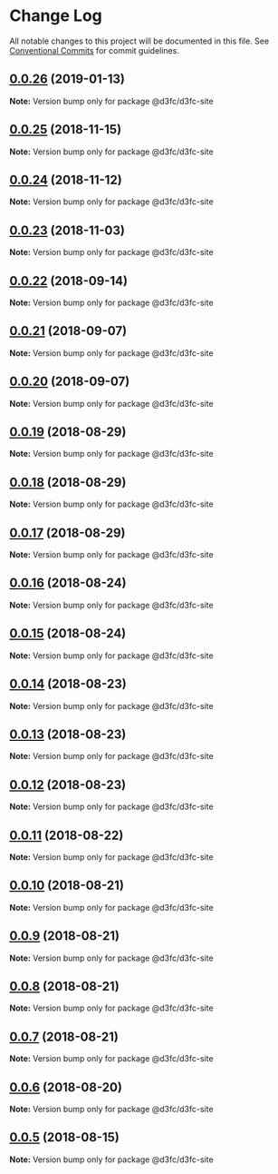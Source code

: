 # Change Log

All notable changes to this project will be documented in this file.
See [Conventional Commits](https://conventionalcommits.org) for commit guidelines.

<a name="0.0.26"></a>
## [0.0.26](https://github.com/d3fc/d3fc/compare/@d3fc/d3fc-site@0.0.25...@d3fc/d3fc-site@0.0.26) (2019-01-13)




**Note:** Version bump only for package @d3fc/d3fc-site

<a name="0.0.25"></a>
## [0.0.25](https://github.com/d3fc/d3fc/compare/@d3fc/d3fc-site@0.0.24...@d3fc/d3fc-site@0.0.25) (2018-11-15)




**Note:** Version bump only for package @d3fc/d3fc-site

<a name="0.0.24"></a>
## [0.0.24](https://github.com/d3fc/d3fc/compare/@d3fc/d3fc-site@0.0.23...@d3fc/d3fc-site@0.0.24) (2018-11-12)




**Note:** Version bump only for package @d3fc/d3fc-site

<a name="0.0.23"></a>
## [0.0.23](https://github.com/d3fc/d3fc/compare/@d3fc/d3fc-site@0.0.22...@d3fc/d3fc-site@0.0.23) (2018-11-03)




**Note:** Version bump only for package @d3fc/d3fc-site

<a name="0.0.22"></a>
## [0.0.22](https://github.com/d3fc/d3fc/compare/@d3fc/d3fc-site@0.0.21...@d3fc/d3fc-site@0.0.22) (2018-09-14)




**Note:** Version bump only for package @d3fc/d3fc-site

<a name="0.0.21"></a>
## [0.0.21](https://github.com/d3fc/d3fc/compare/@d3fc/d3fc-site@0.0.20...@d3fc/d3fc-site@0.0.21) (2018-09-07)




**Note:** Version bump only for package @d3fc/d3fc-site

<a name="0.0.20"></a>
## [0.0.20](https://github.com/d3fc/d3fc/compare/@d3fc/d3fc-site@0.0.19...@d3fc/d3fc-site@0.0.20) (2018-09-07)




**Note:** Version bump only for package @d3fc/d3fc-site

<a name="0.0.19"></a>
## [0.0.19](https://github.com/d3fc/d3fc/compare/@d3fc/d3fc-site@0.0.18...@d3fc/d3fc-site@0.0.19) (2018-08-29)




**Note:** Version bump only for package @d3fc/d3fc-site

<a name="0.0.18"></a>
## [0.0.18](https://github.com/d3fc/d3fc/compare/@d3fc/d3fc-site@0.0.17...@d3fc/d3fc-site@0.0.18) (2018-08-29)




**Note:** Version bump only for package @d3fc/d3fc-site

<a name="0.0.17"></a>
## [0.0.17](https://github.com/d3fc/d3fc/compare/@d3fc/d3fc-site@0.0.16...@d3fc/d3fc-site@0.0.17) (2018-08-29)




**Note:** Version bump only for package @d3fc/d3fc-site

<a name="0.0.16"></a>
## [0.0.16](https://github.com/d3fc/d3fc/compare/@d3fc/d3fc-site@0.0.15...@d3fc/d3fc-site@0.0.16) (2018-08-24)




**Note:** Version bump only for package @d3fc/d3fc-site

<a name="0.0.15"></a>
## [0.0.15](https://github.com/d3fc/d3fc/compare/@d3fc/d3fc-site@0.0.14...@d3fc/d3fc-site@0.0.15) (2018-08-24)




**Note:** Version bump only for package @d3fc/d3fc-site

<a name="0.0.14"></a>
## [0.0.14](https://github.com/d3fc/d3fc/compare/@d3fc/d3fc-site@0.0.13...@d3fc/d3fc-site@0.0.14) (2018-08-23)




**Note:** Version bump only for package @d3fc/d3fc-site

<a name="0.0.13"></a>
## [0.0.13](https://github.com/d3fc/d3fc/compare/@d3fc/d3fc-site@0.0.12...@d3fc/d3fc-site@0.0.13) (2018-08-23)




**Note:** Version bump only for package @d3fc/d3fc-site

<a name="0.0.12"></a>
## [0.0.12](https://github.com/d3fc/d3fc/compare/@d3fc/d3fc-site@0.0.11...@d3fc/d3fc-site@0.0.12) (2018-08-23)




**Note:** Version bump only for package @d3fc/d3fc-site

<a name="0.0.11"></a>
## [0.0.11](https://github.com/d3fc/d3fc/compare/@d3fc/d3fc-site@0.0.10...@d3fc/d3fc-site@0.0.11) (2018-08-22)




**Note:** Version bump only for package @d3fc/d3fc-site

<a name="0.0.10"></a>
## [0.0.10](https://github.com/d3fc/d3fc/compare/@d3fc/d3fc-site@0.0.9...@d3fc/d3fc-site@0.0.10) (2018-08-21)




**Note:** Version bump only for package @d3fc/d3fc-site

<a name="0.0.9"></a>
## [0.0.9](https://github.com/d3fc/d3fc/compare/@d3fc/d3fc-site@0.0.8...@d3fc/d3fc-site@0.0.9) (2018-08-21)




**Note:** Version bump only for package @d3fc/d3fc-site

<a name="0.0.8"></a>
## [0.0.8](https://github.com/d3fc/d3fc/compare/@d3fc/d3fc-site@0.0.7...@d3fc/d3fc-site@0.0.8) (2018-08-21)




**Note:** Version bump only for package @d3fc/d3fc-site

<a name="0.0.7"></a>
## [0.0.7](https://github.com/d3fc/d3fc/compare/@d3fc/d3fc-site@0.0.6...@d3fc/d3fc-site@0.0.7) (2018-08-21)




**Note:** Version bump only for package @d3fc/d3fc-site

<a name="0.0.6"></a>
## [0.0.6](https://github.com/d3fc/d3fc/compare/@d3fc/d3fc-site@0.0.5...@d3fc/d3fc-site@0.0.6) (2018-08-20)




**Note:** Version bump only for package @d3fc/d3fc-site

<a name="0.0.5"></a>
## [0.0.5](https://github.com/d3fc/d3fc/compare/@d3fc/d3fc-site@0.0.4...@d3fc/d3fc-site@0.0.5) (2018-08-15)




**Note:** Version bump only for package @d3fc/d3fc-site
